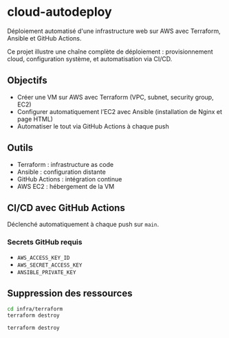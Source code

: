 # cloud-autodeploy

Déploiement automatisé d'une infrastructure web sur AWS avec Terraform, Ansible et GitHub Actions.

Ce projet illustre une chaîne complète de déploiement : provisionnement cloud, configuration système, et automatisation via CI/CD.

## Objectifs

- Créer une VM sur AWS avec Terraform (VPC, subnet, security group, EC2)
- Configurer automatiquement l’EC2 avec Ansible (installation de Nginx et page HTML)
- Automatiser le tout via GitHub Actions à chaque push

## Outils

- Terraform : infrastructure as code
- Ansible : configuration distante
- GitHub Actions : intégration continue
- AWS EC2 : hébergement de la VM

## CI/CD avec GitHub Actions

Déclenché automatiquement à chaque push sur `main`.

### Secrets GitHub requis

- `AWS_ACCESS_KEY_ID`
- `AWS_SECRET_ACCESS_KEY`
- `ANSIBLE_PRIVATE_KEY`

## Suppression des ressources

```bash
cd infra/terraform
terraform destroy

terraform destroy
